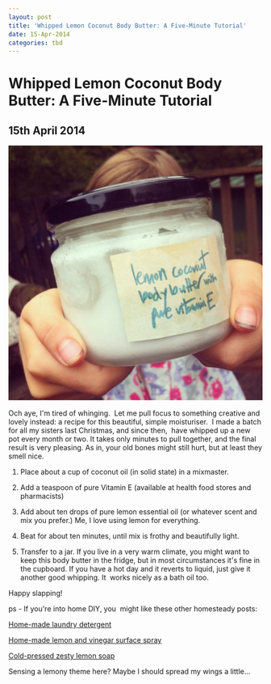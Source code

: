 ```yaml
---
layout: post
title: 'Whipped Lemon Coconut Body Butter: A Five-Minute Tutorial'
date: 15-Apr-2014
categories: tbd
---
```


# Whipped Lemon Coconut Body Butter: A Five-Minute Tutorial

## 15th April 2014

<img class="photo-horiz" src="/images/2014/04/20140415-174434.jpg" />

<p (Seven-year-old presents to you her dirty nails and afternoon pajamas and says 'Hooray for school holidays!')</p>

Och aye,   I'm tired of whinging.  Let me pull focus to something creative and lovely instead: a recipe for this beautiful,   simple moisturiser.  I made a batch for all my sisters last Christmas, and since then,  have whipped up a new pot every month or two. It takes only minutes to pull together, and the final result is very pleasing. As in, your old bones might still hurt, but at least they smell nice.

1. Place about a cup of coconut oil (in solid state) in a mixmaster.

2. Add a teaspoon of pure Vitamin E (available at health food stores and pharmacists)

3. Add about ten drops of pure lemon essential oil (or whatever scent and mix you prefer.) Me, I love using lemon for everything.

4. Beat for about ten minutes, until mix is frothy and beautifully light.

5. Transfer to a jar. If you live in a very warm climate, you might want to keep this body butter in the fridge, but in most circumstances it's fine in the cupboard. If you have a hot day and it reverts to liquid, just give it another good whipping. It  works nicely as a bath oil too.

Happy slapping!

ps - If you're into home DIY, you  might like these other homesteady posts:

<a href="http://mogantosh.com/home-made-laundry-detergent/">Home-made laundry detergent</a>

<a href="http://mogantosh.com/homemade-lemon-and-vinegar-surface-spray/">Home-made lemon and vinegar surface spray</a>

<a href="http://mogantosh.com/cold-pressed-zesty-lemon-soap-a-tutorial/">Cold-pressed zesty lemon soap</a>

Sensing a lemony theme here? Maybe I should spread my wings a little...

 

 

